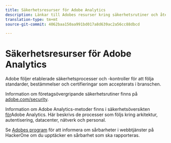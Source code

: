 ```yaml
---
title: Säkerhetsresurser för Adobe Analytics
description: Länkar till Adobes resurser kring säkerhetsrutiner och återhämtningsplaner.
translation-type: tm+mt
source-git-commit: 4062baa150aa991bd017a8d639ac2a56cc88dbcd

---
```



# Säkerhetsresurser för Adobe Analytics

Adobe följer etablerade säkerhetsprocesser och -kontroller för att följa standarder, bestämmelser och certifieringar som accepterats i branschen.

Information om företagsövergripande säkerhetsrutiner finns på [adobe.com/security](https://adobe.com/security.html).

Information om Adobe Analytics-metoder finns i säkerhetsöversikten [för](https://www.adobe.com/content/dam/acom/en/security/pdfs/ADB-AnalyticsSecurity-WP.pdf)Adobe Analytics. Här beskrivs de processer som följs kring arkitektur, autentisering, datacenter, nätverk och personal.

Se [Adobes program](https://hackerone.com/adobe) för att informera om sårbarheter i webbtjänster på HackerOne om du upptäcker en sårbarhet som ska rapporteras.
